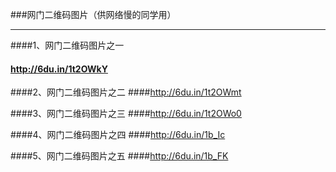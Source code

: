 ###网门二维码图片（供网络慢的同学用）
***
####1、网门二维码图片之一
#### http://6du.in/1t2OWkY 

####2、网门二维码图片之二 
####http://6du.in/1t2OWmt

####3、网门二维码图片之三 
####http://6du.in/1t2OWo0

####4、网门二维码图片之四
####http://6du.in/1b_Ic

####5、网门二维码图片之五
####http://6du.in/1b_FK
